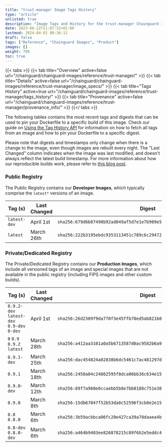 ```yaml
---
title: "trust-manager Image Tags History"
type: "article"
unlisted: true
description: "Image Tags and History for the trust-manager Chainguard Image"
date: 2023-06-22T11:07:52+02:00
lastmod: 2024-04-02 00:36:12
draft: false
tags: ["Reference", "Chainguard Images", "Product"]
images: []
weight: 700
toc: true
---
```


{{< tabs >}}
{{< tab title="Overview" active=false url="/chainguard/chainguard-images/reference/trust-manager/" >}}
{{< tab title="Details" active=false url="/chainguard/chainguard-images/reference/trust-manager/image_specs/" >}}
{{< tab title="Tags History" active=true url="/chainguard/chainguard-images/reference/trust-manager/tags_history/" >}}
{{< tab title="Provenance" active=false url="/chainguard/chainguard-images/reference/trust-manager/provenance_info/" >}}
{{</ tabs >}}

The following tables contains the most recent tags and digests that can be used to pin your Dockerfile to a specific build of this image. Check our guide on [Using the Tag History API](/chainguard/chainguard-images/using-the-tag-history-api/) for information on how to fetch all tags from an image and how to pin your Dockerfile to a specific digest.

Please note that digests and timestamps only change when there is a change to the image, even though images are rebuilt every night. The "Last Changed" column indicates when the image was last modified, and doesn't always reflect the latest build timestamp. For more information about how our reproducible builds work, please refer to [this blog post](https://www.chainguard.dev/unchained/reproducing-chainguards-reproducible-image-builds).

### Public Registry
The Public Registry contains our **Developer Images**, which typically comprise the `latest*` versions of an image.

| Tag (s)       | Last Changed | Digest                                                                    |
|---------------|--------------|---------------------------------------------------------------------------|
|  `latest-dev` | April 1st    | `sha256:679d6b87490b92ad849af5d7e1e7b909e5a47eabb73e02f261eb9e36ae745893` |
|  `latest`     | March 26th   | `sha256:222b3195ebdc9353113451c789c6c294727c9128cfe01f7aa2acf17d7cdeb1e7` |


### Private/Dedicated Registry
The Private/Dedicated Registry contains our **Production Images**, which include all versioned tags of an image and special images that are not available in the public registry (including FIPS images and other custom builds).

| Tag (s)                                     | Last Changed | Digest                                                                    |
|---------------------------------------------|--------------|---------------------------------------------------------------------------|
|  `0.9.2-dev` `latest-dev` `0.9-dev` `0-dev` | April 1st    | `sha256:26d2309f9da770f3e45ffb78ed5ab821b08d514a6873694fba955f5748c132e5` |
|  `0` `0.9` `0.9.2` `latest`                 | March 28th   | `sha256:a412aa3101a0a5b6713587d0ac9582b6a9087a7370175878188ab1c0f8fcd2a3` |
|  `0.9.1-dev`                                | March 25th   | `sha256:dac454824a02838b6dc5461c7ac481297df5f979c2e3f67963b49fc737a01320` |
|  `0.9.1`                                    | March 18th   | `sha256:2450a04c24862595f8dca06bb36c634e1599207fa4aca9677b589bf64bd126dd` |
|  `0.9.0-dev`                                | March 12th   | `sha256:89f7a960e0ccaebb5b8e7bb8188c751e38fd06db8a92c49d93e43aa71f92cc20` |
|  `0.9.0`                                    | March 8th    | `sha256:15db67047f52b53da0c52596f3cb8e2e15d136cb531c3659fc752b24dba35545` |
|  `0.8` `0.8.0`                              | March 6th    | `sha256:3b59acbbca06fc20e427ca39a78daaea4bc7784e8f16b85a17725e65ce5f597a` |
|  `0.8-dev` `0.8.0-dev`                      | March 6th    | `sha256:a464b9403ee826878215c89f6b2e5eddc4f3382acc3262e84d89b80ec8caccf3` |

